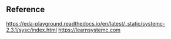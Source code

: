 ## Reference

https://eda-playground.readthedocs.io/en/latest/_static/systemc-2.3.1/sysc/index.html
https://learnsystemc.com
